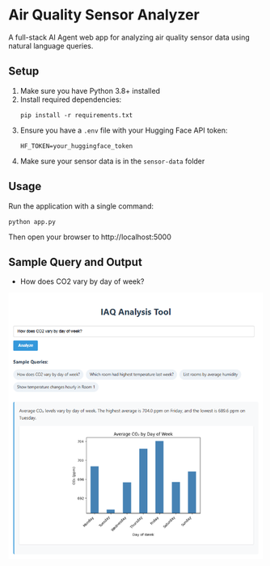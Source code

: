 # Air Quality Sensor Analyzer

A full-stack AI Agent web app for analyzing air quality sensor data using natural language queries.

## Setup

1. Make sure you have Python 3.8+ installed
2. Install required dependencies:
   ```
   pip install -r requirements.txt
   ```
3. Ensure you have a `.env` file with your Hugging Face API token:
   ```
   HF_TOKEN=your_huggingface_token
   ```
4. Make sure your sensor data is in the `sensor-data` folder

## Usage

Run the application with a single command:

```
python app.py
```

Then open your browser to http://localhost:5000

## Sample Query and Output

- How does CO2 vary by day of week?

![alt text](image.png)
